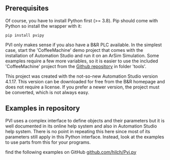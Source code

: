 ## Prerequisites

Of course, you have to install Python first (>= 3.8).
Pip should come with Python so install the wrapper with it:

```
pip install pvipy
```
PVI only makes sense if you also have a B&R PLC available.
In the simplest case, start the 'CoffeeMachine' demo project that comes with the installation of Automation Studio and run it on an ArSim Simulation.
Some examples require a few more variables, so it is easier to use the included 'CoffeeMachine' project from the [Github repository](https://github.com/hilch/Pvi.py/tree/main/tools/CoffeeMachine) in folder 'tools'.

This project was created with the not-so-new Automation Studio version 4.1.17. This version can be downloaded for free from the B&R homepage and does not require a license. If you prefer a newer version, the project must be converted, which is not always easy.

## Examples in repository

PVI uses a complex interface to define objects and their parameters but it is well documented in its online help system and also in Automation Studio help system. There is no point in repeating this here since most of its parameters still apply in this Python interface. Instead, look at the examples to use parts from this for your programs.

find the following examples on GitHub [github.com/hilch/Pvi.py](https://github.com/hilch/Pvi.py/tree/main/examples)



